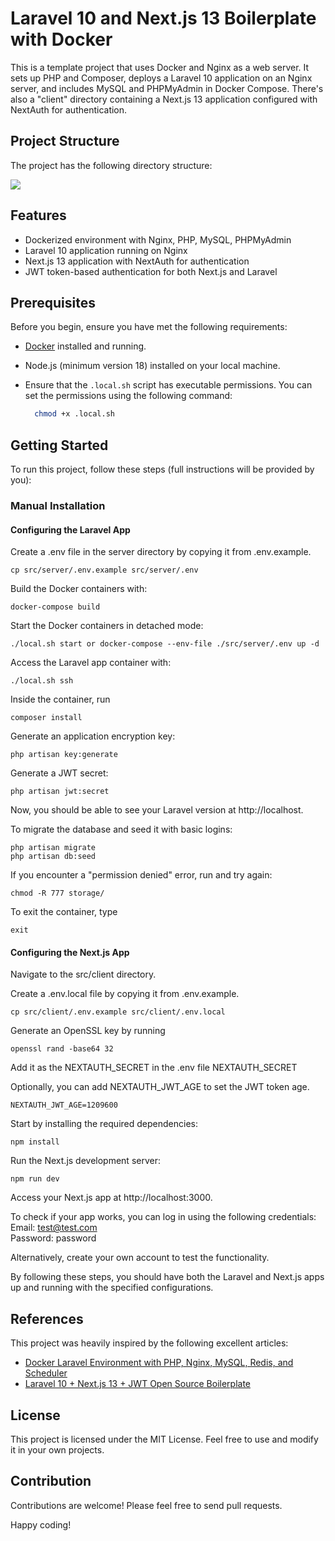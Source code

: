 # Laravel 10 and Next.js 13 Boilerplate with Docker

This is a template project that uses Docker and Nginx as a web server. It sets up PHP and Composer, deploys a Laravel 10 application on an Nginx server, and includes MySQL and PHPMyAdmin in Docker Compose. There's also a "client" directory containing a Next.js 13 application configured with NextAuth for authentication.

## Project Structure

The project has the following directory structure:

<img src="https://i.imgur.com/J44OW0K.png" />

## Features

- Dockerized environment with Nginx, PHP, MySQL, PHPMyAdmin
- Laravel 10 application running on Nginx
- Next.js 13 application with NextAuth for authentication
- JWT token-based authentication for both Next.js and Laravel

## Prerequisites

Before you begin, ensure you have met the following requirements:

- [Docker](https://www.docker.com/) installed and running.
- Node.js (minimum version 18) installed on your local machine.
- Ensure that the `.local.sh` script has executable permissions. You can set the permissions using the following command:

  ```bash
    chmod +x .local.sh
  ```

## Getting Started

To run this project, follow these steps (full instructions will be provided by you):

 ### Manual Installation

 #### Configuring the Laravel App

Create a .env file in the server directory by copying it from .env.example.
    
    cp src/server/.env.example src/server/.env

Build the Docker containers with:

    docker-compose build
    
Start the Docker containers in detached mode:

    ./local.sh start or docker-compose --env-file ./src/server/.env up -d

Access the Laravel app container with:

    ./local.sh ssh

Inside the container, run 

    composer install
    
Generate an application encryption key:

    php artisan key:generate

Generate a JWT secret:

    php artisan jwt:secret

Now, you should be able to see your Laravel version at http://localhost.


To migrate the database and seed it with basic logins:

    php artisan migrate
    php artisan db:seed

If you encounter a "permission denied" error, run and try again:

    chmod -R 777 storage/

To exit the container, type 
    
    exit

#### Configuring the Next.js App

Navigate to the src/client directory.

Create a .env.local file by copying it from .env.example.

    cp src/client/.env.example src/client/.env.local

Generate an OpenSSL key by running 

    openssl rand -base64 32 

Add it as the NEXTAUTH_SECRET in the .env file NEXTAUTH_SECRET

Optionally, you can add NEXTAUTH_JWT_AGE to set the JWT token age.

    NEXTAUTH_JWT_AGE=1209600


Start by installing the required dependencies:

    npm install

Run the Next.js development server:

    npm run dev

Access your Next.js app at http://localhost:3000.

To check if your app works, you can log in using the following credentials:
<br>Email: test@test.com
<br>Password: password

Alternatively, create your own account to test the functionality.

By following these steps, you should have both the Laravel and Next.js apps up and running with the specified configurations.

## References

This project was heavily inspired by the following excellent articles:

- [Docker Laravel Environment with PHP, Nginx, MySQL, Redis, and Scheduler](https://mattkomarnicki.com/articles/docker-laravel-environment-with-php-nginx-mysql-redis-and-scheduler)
- [Laravel 10 + Next.js 13 + JWT Open Source Boilerplate](https://dev.to/avocado-media/laravel-10-nextjs-13-jwt-open-source-boilerplate-2ogf)

## License

This project is licensed under the MIT License. Feel free to use and modify it in your own projects.

## Contribution

Contributions are welcome! Please feel free to send pull requests.

Happy coding!
